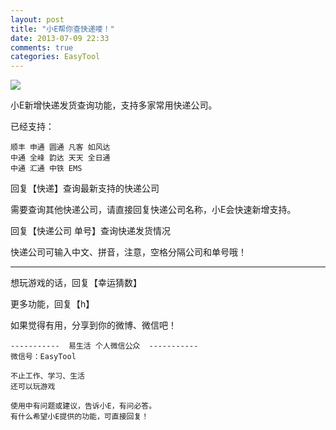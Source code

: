 ```yaml
---
layout: post
title: "小E帮你查快递喽！"
date: 2013-07-09 22:33
comments: true
categories: EasyTool 
---
```


![](https://dl.dropboxusercontent.com/u/54941343/EL_kuaidi.JPG)

小E新增快递发货查询功能，支持多家常用快递公司。

已经支持：

	顺丰 申通 圆通 凡客 如风达
	中通 全峰 韵达 天天 全日通
	中通 汇通 中铁 EMS
<!-- more -->
回复【快递】查询最新支持的快递公司

需要查询其他快递公司，请直接回复快递公司名称，小E会快速新增支持。

回复【快递公司 单号】查询快递发货情况

快递公司可输入中文、拼音，注意，空格分隔公司和单号哦！



---
想玩游戏的话，回复【幸运猜数】

更多功能，回复【h】

如果觉得有用，分享到你的微博、微信吧！

	-----------  易生活 个人微信公众  -----------
	微信号：EasyTool
	
	不止工作、学习、生活
	还可以玩游戏
	
	使用中有问题或建议，告诉小E，有问必答。
	有什么希望小E提供的功能，可直接回复！